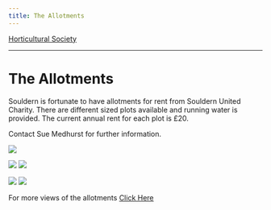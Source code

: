 ```yaml
---
title: The Allotments
---
```



[Horticultural Society](/horticultural-society)

----

# The Allotments


Souldern is fortunate to have allotments for rent from Souldern United
Charity. There are different sized plots available and running water
is provided. The current annual rent for each plot is £20.

Contact Sue Medhurst for further information.

![](https://lh3.googleusercontent.com/pw/ACtC-3cwe3NMW_aN_K-xuH5kX7lmfXbpFku1ACIUzrVmw0wFazw7Vc7BOZL0rRdkTKeGtPMsQPNVGbhd127qLoaFqXD6rBuXJY3ZtTgVMNgQnp-GnxT0ojeC0fZYOTMBch00lVdZyQ1mi_jcxaqNHXZXfv9X=w936-h514-no?authuser=1)


![](https://lh3.googleusercontent.com/pw/ACtC-3cDaDjwZfGN97yUW7OmaXIHqDe63_H84nxsRtGAhhaJrcwpNi0nFJtjRgtDmBxQMOrqRkU6YP3mLtwg7ZTnLu3T4yegIjXzZ0KcRs149ugyNt7Ujxi3_jlyJdenYOHadJuxhkiXCRC5h-5VWS-qQfCx=w928-h614-no?authuser=1)
![](https://lh3.googleusercontent.com/pw/ACtC-3dsep7mvHTqYBQu7zkWnCFWS-c19a-H1gd4EGxRRyRZPYT9Z2SpDzTdAReXp8suLrGKma6rYzCdcAqdKpBEUqc5SaN-MeHdO1dN4DdV_4FZU-Npy0FYhYhB8Ss2xXw7jnVldq__PvY9cJoMpmFE3g1N=w925-h602-no?authuser=1)

![](https://lh3.googleusercontent.com/pw/ACtC-3cMukbq5NaUzmXE4LsdiUTLETDIDV1QuCwJjxwJMv8pwIkpRE9VDKo1m21jK7xJiR_zSZN0X9sFe_P7i1Dtb76NmxjJR3FhA4W6y0fDr8pnRpFug0UE57ZxIwWwXJ-Q0Wk4J1MQXwbjbY73tgyjwkbi=w919-h618-no?authuser=1)
![](https://lh3.googleusercontent.com/pw/ACtC-3e1gKUS6mcvhGWgel40wrKAK2f8ZpRjuhT1P3ut5-CaHKHWc5uCLFGlKriMsu0xP4YNt4fO2oBpQ5mBqaYBpMhoRm9es5bQt28UuRboGuAb1lKsFDaplEIptf-NSattrzgz-ODxLAlc8KHakpFq2s2R=w844-h454-no?authuser=1)

For more views of the allotments [Click Here](PhotoGallery/AllotmentPictures)




